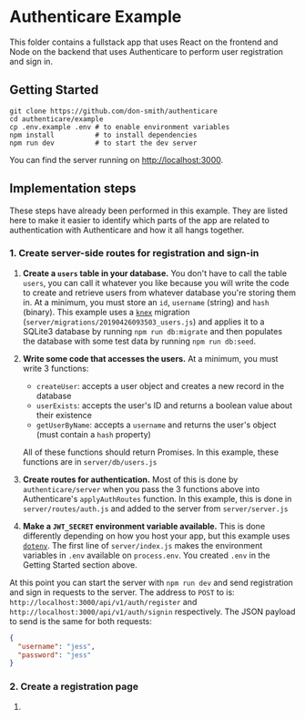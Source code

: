# Authenticare Example

This folder contains a fullstack app that uses React on the frontend and Node on the backend that uses Authenticare to perform user registration and sign in.

## Getting Started

```
git clone https://github.com/don-smith/authenticare
cd authenticare/example
cp .env.example .env # to enable environment variables
npm install          # to install dependencies
npm run dev          # to start the dev server
```

You can find the server running on [http://localhost:3000](http://localhost:3000).


## Implementation steps

These steps have already been performed in this example. They are listed here to make it easier to identify which parts of the app are related to authentication with Authenticare and how it all hangs together.

### 1. Create server-side routes for registration and sign-in

1. **Create a `users` table in your database.** You don't have to call the table `users`, you can call it whatever you like because you will write the code to create and retrieve users from whatever database you're storing them in. At a minimum, you must store an `id`, `username` (string) and `hash` (binary). This example uses a [`knex`](https://knexjs.org) migration (`server/migrations/20190426093503_users.js`) and applies it to a SQLite3 database by running `npm run db:migrate` and then populates the database with some test data by running `npm run db:seed`.

1. **Write some code that accesses the users.** At a minimum, you must write 3 functions:

    * `createUser`: accepts a user object and creates a new record in the database
    * `userExists`: accepts the user's ID and returns a boolean value about their existence
    * `getUserByName`: accepts a `username` and returns the user's object (must contain a `hash` property)

    All of these functions should return Promises. In this example, these functions are in `server/db/users.js`

1. **Create routes for authentication.** Most of this is done by `authenticare/server` when you pass the 3 functions above into Authenticare's `applyAuthRoutes` function. In this example, this is done in `server/routes/auth.js` and added to the server from `server/server.js`

1. **Make a `JWT_SECRET` environment variable available.** This is done differently depending on how you host your app, but this example uses [`dotenv`](https://www.npmjs.com/package/dotenv). The first line of `server/index.js` makes the environment variables in `.env` available on `process.env`. You created `.env` in the Getting Started section above.

At this point you can start the server with `npm run dev` and send registration and sign in requests to the server. The address to `POST` to is: `http://localhost:3000/api/v1/auth/register` and `http://localhost:3000/api/v1/auth/signin` respectively. The JSON payload to send is the same for both requests:

```json
{
  "username": "jess",
  "password": "jess"
}
```

### 2. Create a registration page

1. 
